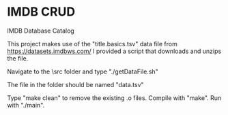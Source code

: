 # IMDB CRUD

IMDB Database Catalog

This project makes use of the "title.basics.tsv" data file from https://datasets.imdbws.com/
I provided a script that downloads and unzips the file.

Navigate to the \src folder and type "./getDataFile.sh"

The file in the folder should be named "data.tsv"

Type "make clean" to remove the existing .o files. 
Compile with "make". Run with "./main".
